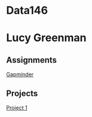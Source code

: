 # Data146
# Lucy Greenman
## Assignments
[Gapminder](https://lucyag835.github.io/Data146/GapminderExercise.html)
## Projects
[Project 1](...)
